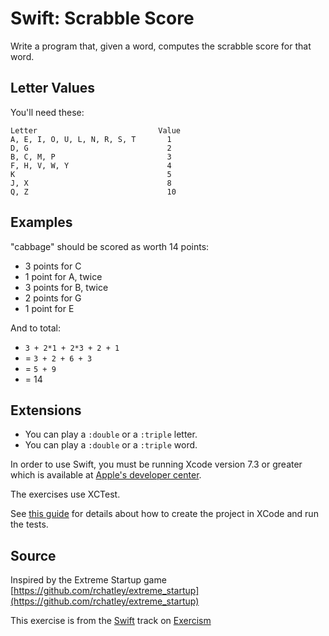 # Swift: Scrabble Score

Write a program that, given a word, computes the scrabble score for that word.

## Letter Values

You'll need these:

```plain
Letter                           Value
A, E, I, O, U, L, N, R, S, T       1
D, G                               2
B, C, M, P                         3
F, H, V, W, Y                      4
K                                  5
J, X                               8
Q, Z                               10
```

## Examples
"cabbage" should be scored as worth 14 points:

- 3 points for C
- 1 point for A, twice
- 3 points for B, twice
- 2 points for G
- 1 point for E

And to total:

- `3 + 2*1 + 2*3 + 2 + 1`
- = `3 + 2 + 6 + 3`
- = `5 + 9`
- = 14

## Extensions
- You can play a `:double` or a `:triple` letter.
- You can play a `:double` or a `:triple` word.

In order to use Swift, you must be running Xcode version 7.3 or greater which is available at [Apple's developer center][appledev].

[appledev]: https://developer.apple.com/xcode/downloads/

The exercises use XCTest.

See [this guide][exercism-xcode-swift] for details about how to create the project in XCode and run the tests.

[exercism-xcode-swift]: https://github.com/exercism/xswift/blob/master/docs/TESTS.md

## Source

Inspired by the Extreme Startup game [https://github.com/rchatley/extreme_startup](https://github.com/rchatley/extreme_startup)

This exercise is from the [Swift][swift] track on [Exercism][exercism]

[exercism]: http://exercism.io
[swift]: http://exercism.io/languages/swift



